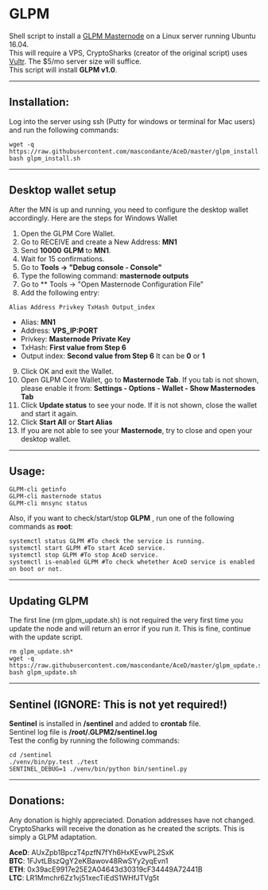 # GLPM
Shell script to install a [GLPM Masternode](http://glacierplatform.io/) on a Linux server running Ubuntu 16.04.  
This will require a VPS, CryptoSharks (creator of the original script) uses [Vultr](https://www.vultr.com/?ref=7310394).  The $5/mo server size will suffice.  
This script will install **GLPM v1.0**.
***

## Installation:
Log into the server using ssh (Putty for windows or terminal for Mac users) and run the following commands:
```
wget -q https://raw.githubusercontent.com/mascondante/AceD/master/glpm_install.sh
bash glpm_install.sh
```
***

## Desktop wallet setup

After the MN is up and running, you need to configure the desktop wallet accordingly. Here are the steps for Windows Wallet
1. Open the GLPM Core Wallet.
2. Go to RECEIVE and create a New Address: **MN1**
3. Send **10000** **GLPM** to **MN1**.
4. Wait for 15 confirmations.
5. Go to **Tools -> "Debug console - Console"**
6. Type the following command: **masternode outputs**
7. Go to  ** Tools -> "Open Masternode Configuration File"
8. Add the following entry:
```
Alias Address Privkey TxHash Output_index
```
* Alias: **MN1**
* Address: **VPS_IP:PORT**
* Privkey: **Masternode Private Key**
* TxHash: **First value from Step 6** 
* Output index:  **Second value from Step 6** It can be **0** or **1**
9. Click OK and exit the Wallet.
10. Open GLPM Core Wallet, go to **Masternode Tab**. If you tab is not shown, please enable it from: **Settings - Options - Wallet - Show Masternodes Tab**
11. Click **Update status** to see your node. If it is not shown, close the wallet and start it again.
10. Click **Start All** or **Start Alias**
11. If you are not able to see your **Masternode**, try to close and open your desktop wallet.
***

## Usage:
```
GLPM-cli getinfo
GLPM-cli masternode status
GLPM-cli mnsync status
```
Also, if you want to check/start/stop **GLPM** , run one of the following commands as **root**:
```
systemctl status GLPM #To check the service is running.
systemctl start GLPM #To start AceD service.
systemctl stop GLPM #To stop AceD service.
systemctl is-enabled GLPM #To check whetether AceD service is enabled on boot or not.
```
***

## Updating GLPM
The first line (rm glpm_update.sh) is not required the very first time you update the node and will return an error if you run it.  This is fine, continue with the update script.
```
rm glpm_update.sh*
wget -q https://raw.githubusercontent.com/mascondante/AceD/master/glpm_update.sh
bash glpm_update.sh
```
***

## Sentinel (IGNORE: This is not yet required!)

**Sentinel** is installed in **/sentinel** and added to **crontab** file.  
Sentinel log file is **/root/.GLPM2/sentinel.log**  
Test the config by running the following commands:
```
cd /sentinel
./venv/bin/py.test ./test
SENTINEL_DEBUG=1 ./venv/bin/python bin/sentinel.py
```
***

## Donations:  

Any donation is highly appreciated.  Donation addresses have not changed. CryptoSharks will receive the donation as he created the scripts. This is simply a GLPM adaptation.

**AceD**: AUxZpb1BpczT4pzfN7fYh6HxKEvwPL2SxK  
**BTC**: 1FJvtLBszQgY2eKBawov48RwSYy2yqEvn1  
**ETH**: 0x39acE9917e25E2A04643d30319cF34449A72441B  
**LTC**: LR1Mmchr6Zz1vj51xecTiEdS1WHfJTVg5t
